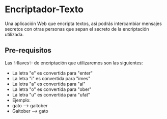 <h1>Encriptador-Texto</h1>
 <p>Una aplicación Web que encripta textos, así podrás intercambiar mensajes secretos con otras personas que sepan el secreto de la encriptación utilizada. </p>
 <div>
 <h2>Pre-requisitos</h2>
 <p>
    Las ✨llaves✨ de encriptación que utilizaremos son las siguientes:
    <br>
    <table>
        <ul>
            <li>La letra "e" es convertida para "enter"</li>
            <li>La letra "i" es convertida para "imes"</li>
            <li>La letra "a" es convertida para "ai"</li>
            <li>La letra "o" es convertida para "ober"</li>
            <li>La letra "u" es convertida para "ufat"</li>
            <li>Ejemplo:</li>
           <li> gato --> gaitober</li>
            <li>Gaitober --> gato</li>
        </ul>
    </table>
 </p>
 </div>
